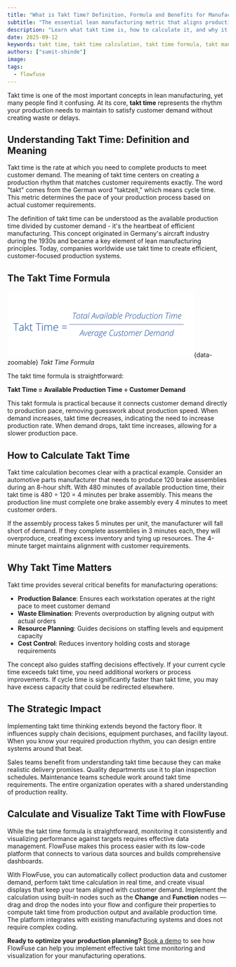 ```yaml
---
title: "What is Takt Time? Definition, Formula and Benefits for Manufacturing"
subtitle: "The essential lean manufacturing metric that aligns production pace with customer demand"
description: "Learn what takt time is, how to calculate it, and why it's essential for lean manufacturing. Use the simple formula to optimize production pace, reduce waste, and align operations with customer demand."
date: 2025-09-12
keywords: takt time, takt time calculation, takt time formula, takt manufacturing solutions, calculate takt time example, customer takt time, formula of takt time, manufacturing takt time, meaning of takt time, take time lean manufacturing, takt time is, to calculate takt time
authors: ["sumit-shinde"]
image: 
tags:
  - flowfuse
---
```


Takt time is one of the most important concepts in lean manufacturing, yet many people find it confusing. At its core, **takt time** represents the rhythm your production needs to maintain to satisfy customer demand without creating waste or delays.

<!--more-->

## Understanding Takt Time: Definition and Meaning

Takt time is the rate at which you need to complete products to meet customer demand. The meaning of takt time centers on creating a production rhythm that matches customer requirements exactly. The word "takt" comes from the German word "taktzeit," which means cycle time. This metric determines the pace of your production process based on actual customer requirements.

The definition of takt time can be understood as the available production time divided by customer demand - it's the heartbeat of efficient manufacturing. This concept originated in Germany's aircraft industry during the 1930s and became a key element of lean manufacturing principles. Today, companies worldwide use takt time to create efficient, customer-focused production systems.

## The Takt Time Formula

![Takt Time Formula](./images/takt-time-formula.png){data-zoomable}
_Takt Time Formula_

The takt time formula is straightforward:

**Takt Time = Available Production Time ÷ Customer Demand**

This takt formula is practical because it connects customer demand directly to production pace, removing guesswork about production speed. When demand increases, takt time decreases, indicating the need to increase production rate. When demand drops, takt time increases, allowing for a slower production pace.

## How to Calculate Takt Time

Takt time calculation becomes clear with a practical example. Consider an automotive parts manufacturer that needs to produce 120 brake assemblies during an 8-hour shift. With 480 minutes of available production time, their takt time is 480 ÷ 120 = 4 minutes per brake assembly. This means the production line must complete one brake assembly every 4 minutes to meet customer orders.

If the assembly process takes 5 minutes per unit, the manufacturer will fall short of demand. If they complete assemblies in 3 minutes each, they will overproduce, creating excess inventory and tying up resources. The 4-minute target maintains alignment with customer requirements.

## Why Takt Time Matters

Takt time provides several critical benefits for manufacturing operations:

- **Production Balance**: Ensures each workstation operates at the right pace to meet customer demand
- **Waste Elimination**: Prevents overproduction by aligning output with actual orders
- **Resource Planning**: Guides decisions on staffing levels and equipment capacity
- **Cost Control**: Reduces inventory holding costs and storage requirements

The concept also guides staffing decisions effectively. If your current cycle time exceeds takt time, you need additional workers or process improvements. If cycle time is significantly faster than takt time, you may have excess capacity that could be redirected elsewhere.

## The Strategic Impact

Implementing takt time thinking extends beyond the factory floor. It influences supply chain decisions, equipment purchases, and facility layout. When you know your required production rhythm, you can design entire systems around that beat.

Sales teams benefit from understanding takt time because they can make realistic delivery promises. Quality departments use it to plan inspection schedules. Maintenance teams schedule work around takt time requirements. The entire organization operates with a shared understanding of production reality.

## Calculate and Visualize Takt Time with FlowFuse

While the takt time formula is straightforward, monitoring it consistently and visualizing performance against targets requires effective data management. FlowFuse makes this process easier with its low-code platform that connects to various data sources and builds comprehensive dashboards.

With FlowFuse, you can automatically collect production data and customer demand, perform takt time calculation in real time, and create visual displays that keep your team aligned with customer demand. Implement the calculation using built-in nodes such as the **Change** and **Function** nodes — drag and drop the nodes into your flow and configure their properties to compute takt time from production output and available production time. The platform integrates with existing manufacturing systems and does not require complex coding.

**Ready to optimize your production planning?** [Book a demo](/book-demo/) to see how FlowFuse can help you implement effective takt time monitoring and visualization for your manufacturing operations.

